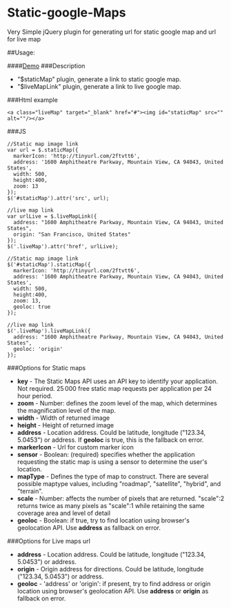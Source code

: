 Static-google-Maps
==================

Very Simple jQuery plugin for generating url for static google map and url for live map

##Usage:

####[Demo](//rawgit.com/erich-roncarolo/Static-google-Maps/master/index.html)
###Description

- "$staticMap" plugin, generate a link to static google map.
- "$liveMapLink" plugin, generate a link to live google map.

###Html example

```
<a class="liveMap" target="_blank" href="#"><img id="staticMap" src="" alt=""/></a>
```

###JS

```
//Static map image link
var url = $.staticMap({
  markerIcon: 'http://tinyurl.com/2ftvtt6',
  address: '1600 Amphitheatre Parkway, Mountain View, CA 94043, United States',
  width: 500,
  height:400,
  zoom: 13
});
$('#staticMap').attr('src', url);

//live map link
var urlLive = $.liveMapLink({
  address: "1600 Amphitheatre Parkway, Mountain View, CA 94043, United States",
  origin: "San Francisco, United States"
});
$('.liveMap').attr('href', urlLive);
```

```
//Static map image link
$('#staticMap').staticMap({
  markerIcon: 'http://tinyurl.com/2ftvtt6',
  address: '1600 Amphitheatre Parkway, Mountain View, CA 94043, United States',
  width: 500,
  height:400,
  zoom: 13,
  geoloc: true
});

//live map link
$('.liveMap').liveMapLink({
  address: "1600 Amphitheatre Parkway, Mountain View, CA 94043, United States",
  geoloc: 'origin'
});
```

###Options for Static maps

- **key** - The Static Maps API uses an API key to identify your application. Not required. 25 000 free static map requests per application per 24 hour period.
- **zoom** - Number: defines the zoom level of the map, which determines the magnification level of the map.
- **width** - Width of returned image
- **height** - Height of returned image
- **address** - Location address. Could be latitude, longitude ("123.34, 5.0453") or address. If **geoloc** is true, this is the fallback on error.
- **markerIcon** - Url for custom marker icon
- **sensor** - Boolean: (required) specifies whether the application requesting the static map is using a sensor to determine the user's location.
- **mapType** - Defines the type of map to construct. There are several possible maptype values, including "roadmap", "satellite", "hybrid", and "terrain".
- **scale** - Number: affects the number of pixels that are returned. "scale":2 returns twice as many pixels as "scale":1 while retaining the same coverage area and level of detail
- **geoloc** - Boolean: if true, try to find location using browser's geolocation API. Use **address** as fallback on error.

###Options for Live maps url
- **address** - Location address. Could be latitude, longitude ("123.34, 5.0453") or address.
- **origin** - Origin address for directions. Could be latitude, longitude ("123.34, 5.0453") or address.
- **geoloc** - 'address' or 'origin': if present, try to find address or origin location using browser's geolocation API. Use **address** or **origin** as fallback on error.
